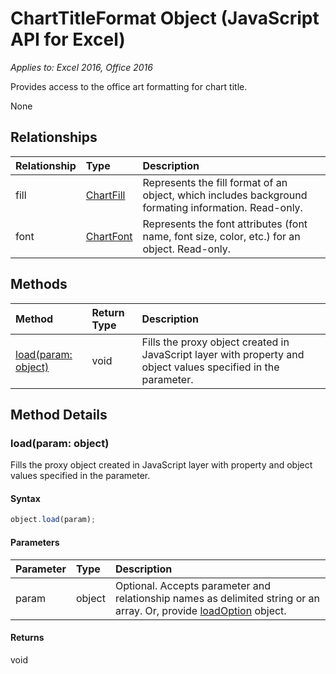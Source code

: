 # ChartTitleFormat Object (JavaScript API for Excel)

_Applies to: Excel 2016, Office 2016_

Provides access to the office art formatting for chart title.

None

## Relationships
| Relationship | Type	|Description|
|:---------------|:--------|:----------|
|fill|[ChartFill](chartfill.md)|Represents the fill format of an object, which includes background formating information. Read-only.|
|font|[ChartFont](chartfont.md)|Represents the font attributes (font name, font size, color, etc.) for an object. Read-only.|

## Methods

| Method		   | Return Type	|Description|
|:---------------|:--------|:----------|
|[load(param: object)](#loadparam-object)|void|Fills the proxy object created in JavaScript layer with property and object values specified in the parameter.|

## Method Details

### load(param: object)
Fills the proxy object created in JavaScript layer with property and object values specified in the parameter.

#### Syntax
```js
object.load(param);
```

#### Parameters
| Parameter	   | Type	|Description|
|:---------------|:--------|:----------|
|param|object|Optional. Accepts parameter and relationship names as delimited string or an array. Or, provide [loadOption](loadoption.md) object.|

#### Returns
void
